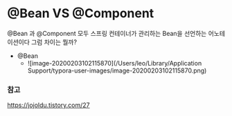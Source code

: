 # @Bean VS @Component

@Bean 과 @Component 모두 스프링 컨테이너가 관리하는 Bean을 선언하는 어노테이션이다 그럼 차이는 뭘까?

- @Bean
  - ![image-20200203102115870](/Users/leo/Library/Application Support/typora-user-images/image-20200203102115870.png)

### 참고

https://jojoldu.tistory.com/27



